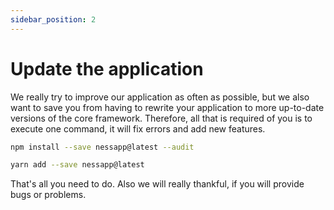 ```yaml
---
sidebar_position: 2
---
```


# Update the application

We really try to improve our application as often as possible, but we also want to save you from having to rewrite your application to more up-to-date versions of the core framework. Therefore, all that is required of you is to execute one command, it will fix errors and add new features.

```bash
npm install --save nessapp@latest --audit
```

```bash
yarn add --save nessapp@latest
```

That's all you need to do. Also we will really thankful, if you will provide bugs or problems.
